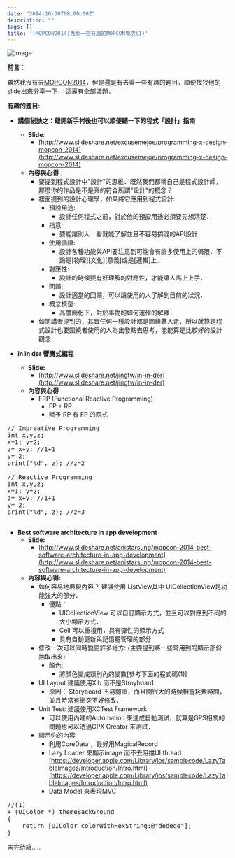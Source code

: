 ```yaml
---
date: "2014-10-30T00:00:00Z"
description: ""
tags: []
title: '[MOPCON2014]蒐集一些有趣的MOPCON場次(1)'
---
```


![image](https://lh3.ggpht.com/WENOY8ipns5yTuCn1xOW86e9vZVIMOvUXAbIxMvrUVzgWisjOR5mGOfn1yYmzz9V6zQ=w300)


**前言：**

雖然我沒有去[MOPCON2014](http://mopcon.org/2014/session.php)，但是還是有去看一些有趣的題目，順便找找他的slide出來分享一下． 這裏有全部[議題](http://mopcon.org/2014/session.php)．


**有趣的題目:**

- **講個秘訣之：離開新手村後也可以順便聽一下的程式「設計」指南**
    - **Slide**: 
        - [http://www.slideshare.net/excusemejoe/programming-x-design-mopcon-2014](http://www.slideshare.net/excusemejoe/programming-x-design-mopcon-2014) 
    - **內容與心得**：
        - 要提到程式設計中"設計"的思維．既然我們都稱自己是程式設計師，那麼你的作品是不是真的符合所謂"設計"的概念？
        - 裡面提到的設計心理學，如果將它應用到程式設計:
            - 預設用途: 
                - 設計任何程式之前，對於他的預設用途必須要先想清楚．
            - 指意: 
                - 要能讓別人一看就能了解並且不容易搞混的API設計．                
            - 使用侷限:
                - 設計各種功能與API要注意到可能會有許多使用上的侷限．不論是[物理][文化][意義]或是[邏輯]上．
            - 對應性:
                - 設計的時候要有好理解的對應性，才能讓人馬上上手．           
            - 回饋:
                - 設計適當的回饋，可以讓使用的人了解到目前的狀況．
            - 概念模型:
                - 高度簡化下，對於事物的如何運作的解釋．
        - 如同講者提到的，其實任何一種設計都是圍繞著人走．所以就算是程式設計也要圍繞者使用的人為出發點去思考，能能算是比較好的設計觀念．
                    
- **in in der 響應式編程**
    - **Slide:** 
        - [http://www.slideshare.net/jingtw/in-in-der](http://www.slideshare.net/jingtw/in-in-der)
    - **內容與心得**
        - FRP (Functional Reactive Programming)
            - FP + RP
            - 賦予 RP 有 FP 的函式                

<pre class="prettyprint">
// Impreative Programming
int x,y,z;
x=1; y=2;
z= x+y; //1+1
y= 2;
print("%d", z); //z=2

// Reactive Programming
int x,y,z;
x=1; y=2;
z= x+y; //1+1
y= 2;
print("%d", z); //z=3
 
</pre>

                     
- **Best software architecture in app development**
    - **Slide:** 
        - [http://www.slideshare.net/anistarsung/mopcon-2014-best-software-architecture-in-app-development](http://www.slideshare.net/anistarsung/mopcon-2014-best-software-architecture-in-app-development)
    - **內容與心得:**
        - 如何容易地展現內容？ 建議使用 ListView其中 UICollectionView是功能強大的部分．
            - 優點：
                - UICollectionView 可以自訂顯示方式，並且可以對應到不同的大小顯示方式．
                - Cell 可以重複用，具有彈性的顯示方式
                - 具有自動更新與記憶體管理的部分
        - 修改一次可以同時變更許多地方: (主要提到將一些常用到的顯示部份抽取出來)
            - 顏色:
                - 將顏色變成類別內的變數[參考下面的程式碼(1)]
        - UI Layout 建議使用Xib 而不是Stroyboard
            - 原因： Storyboard 不易閱讀，而且開很大的時候相當耗費時間，並且時常有衝突不好修改．                
        - Unit Test: 建議使用XCTest Framework
            - 可以使用內建的Automation 來達成自動測試，就算是GPS相關的問題也可以透過GPX Creator 來測試．
        - 顯示你的內容
            - 利用CoreData ，最好用MagicalRecord
            - Lazy Loader 來顯示image 而不去阻擋UI thread [https://developer.apple.com/Library/ios/samplecode/LazyTableImages/Introduction/Intro.html](https://developer.apple.com/Library/ios/samplecode/LazyTableImages/Introduction/Intro.html)
            - Data Model 來表現MVC                     
<pre class="prettyprint">
//(1)
+ (UIColor *) themeBackGround
{
    return [UIColor colorWithHexString:@"dedede"];
} 
</pre>                                 



未完待續.....
